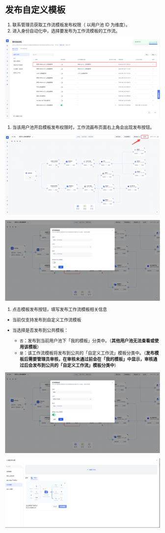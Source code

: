 # 发布自定义模板

1. 联系管理员获取工作流模板发布权限（ 以用户池 ID 为维度）。
2. 进入身份自动化中，选择要发布为工作流模板的工作流。

![](../../static/BUefbH6jroewK3x5o3Vcdnrnnv2.png)

1. 当该用户池开启模板发布权限时，工作流画布页面右上角会出现发布按钮。

![](../../static/VL5rbQP9uo82tbxTD2NcHGaAnge.png)

![](../../static/HEKVbbJ27oPjf7xIGQMcgZgXnqh.png)

1. 点击模板发布按钮，填写发布工作流模板相关信息

- 当前仅支持发布到自定义工作流模板
- 当选择是否发布到公共模板：

  - `否`：发布到当前用户池下「我的模板」分类中。（<strong>其他用户池无法</strong><strong>查看或使用</strong><strong>该模板</strong>）
  - `是`：该工作流模板将发布到公共的「自定义工作流」模板分类中。（<strong>发布</strong><strong>模板后</strong><strong>需要管理员</strong><strong>审核</strong><strong>，</strong><strong>在</strong><strong>审核未通过前会在</strong><strong>「</strong><strong>我的模板</strong><strong>」中显示</strong><strong>，</strong><strong>审核</strong><strong>通过后会发布到公共的</strong><strong>「</strong><strong>自定义工作流</strong><strong>」模板分类中</strong>）

![](../../static/WXdRb171ooHL32xajmlcmPNQnaf.png)

![](../../static/FHftbMyoboe4UuxXnsqcFbjEn5e.png)
